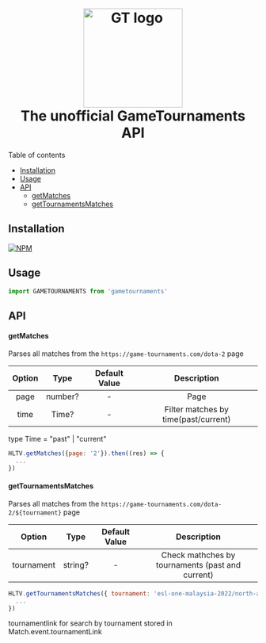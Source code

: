 <h1 align="center">
  <img src="https://game-tournaments.com/html/img/gtlogo.png" alt="GT logo" width="200">
  <br>
  The unofficial GameTournaments API
  <br>
</h1>

Table of contents

- [Installation](#installation)
- [Usage](#usage)
- [API](#api)
  - [getMatches](#getmatches)
  - [getTournamentsMatches](#getTournamentsMatches)

## Installation

[![NPM](https://nodei.co/npm/gametournaments.png)](https://nodei.co/npm/gametournaments)

## Usage

```javascript
import GAMETOURNAMENTS from 'gametournaments'
```

## API

#### getMatches

Parses all matches from the `https://game-tournaments.com/dota-2` page

| Option |  Type   | Default Value |             Description              |
| :----: | :-----: | :-----------: | :----------------------------------: |
|  page  | number? |       -       |                 Page                 |
|  time  |  Time?  |       -       | Filter matches by time(past/current) |

type Time = "past" | "current"

```javascript
HLTV.getMatches({page: '2'}).then((res) => {
  ...
})
```

#### getTournamentsMatches

Parses all matches from the `https://game-tournaments.com/dota-2/${tournament}` page

|   Option   |  Type   | Default Value |                   Description                    |
| :--------: | :-----: | :-----------: | :----------------------------------------------: |
| tournament | string? |       -       | Check mathches by tournaments (past and current) |

```javascript
HLTV.getTournamentsMatches({ tournament: 'esl-one-malaysia-2022/north-america' }).then((res) => {
  ...
})
```

tournamentlink for search by tournament stored in Match.event.tournamentLink
